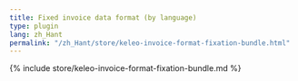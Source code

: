 ```yaml
---
title: Fixed invoice data format (by language)
type: plugin
lang: zh_Hant
permalink: "/zh_Hant/store/keleo-invoice-format-fixation-bundle.html"
---
```


{% include store/keleo-invoice-format-fixation-bundle.md %}
